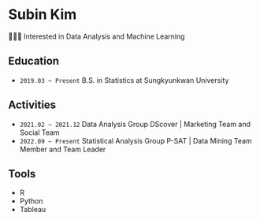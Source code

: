 # Subin Kim

👩🏻‍💻 Interested in Data Analysis and Machine Learning

## Education
- ```2019.03 ~ Present``` B.S. in Statistics at Sungkyunkwan University

## Activities
- ```2021.02 ~ 2021.12``` Data Analysis Group DScover | Marketing Team and Social Team
- ```2022.09 ~ Present``` Statistical Analysis Group P-SAT | Data Mining Team Member and Team Leader

## Tools
- R
- Python
- Tableau
